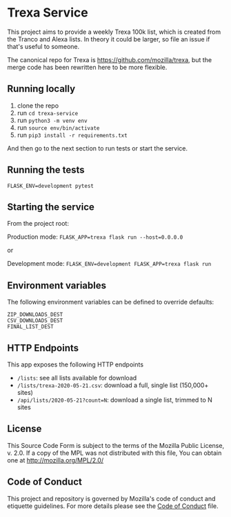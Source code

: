 # Trexa Service

This project aims to provide a weekly Trexa 100k list, which is created from the Tranco and Alexa lists. In theory it could be larger, so file an issue if that's
useful to someone.

The canonical repo for Trexa is https://github.com/mozilla/trexa, but the merge
code has been rewritten here to be more flexible.

## Running locally

1. clone the repo
2. run `cd trexa-service`
2. run `python3 -m venv env`
3. run `source env/bin/activate`
4. run `pip3 install -r requirements.txt`

And then go to the next section to run tests or start the service.

## Running the tests

`FLASK_ENV=development pytest`

## Starting the service

From the project root:

Production mode:
`FLASK_APP=trexa flask run --host=0.0.0.0`

or

Development mode:
`FLASK_ENV=development FLASK_APP=trexa flask run`

## Environment variables

The following environment variables can be defined to override defaults:

```
ZIP_DOWNLOADS_DEST
CSV_DOWNLOADS_DEST
FINAL_LIST_DEST
```

## HTTP Endpoints

This app exposes the following HTTP endpoints

* `/lists`: see all lists available for download
* `/lists/trexa-2020-05-21.csv`: download a full, single list (150,000+ sites)
* `/api/lists/2020-05-21?count=N`: download a single list, trimmed to N sites

## License

This Source Code Form is subject to the terms of the Mozilla Public
License, v. 2.0. If a copy of the MPL was not distributed with this
file, You can obtain one at http://mozilla.org/MPL/2.0/

## Code of Conduct

This project and repository is governed by Mozilla's code of conduct and
etiquette guidelines. For more details please see the [Code of Conduct](./CODE_OF_CONDUCT.md) file.
